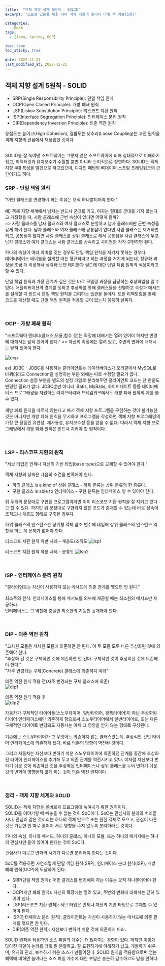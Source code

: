 ```yaml
---
title:  "객체 지향 설계 5원칙 - SOLID"
excerpt: "스프링 입문을 위한 자바 객체 지향의 원리와 이해 책 리뷰(5장)"

categories:
  - Book
tags:
  - [Java, Spring, OOP]

toc: true
toc_sticky: true
 
date: 2022-11-21
last_modified_at: 2022-11-21
---
```


## 객체 지향 설계 5원칙 - SOLID
- SRP(Single Responsibility Principle): 단일 책임 원칙
- OCP(Open Closed Principle): 개방 폐쇄 원칙
- LSP(Liskov Substitution Principle): 리스코프 치환 원칙
- ISP(Interface Segregation Principle): 인터페이스 분리 원칙
- DIP(Dependency Inversion Principle): 의존 역전 원칙

응집도는 높이고(High Cohesion), 결합도는 낮추라(Loose Coupling)는 고전 원칙을 객체 지향의 관점에서 재정립한 것이다.

<br>
SOLID를 잘 녹여낸 소프트웨어는 그렇지 않은 소프트웨어에 비해 상대적으로 이해하기 쉽고, 리팩터링과 유지보수가 수월할 뿐만 아니라 논리적으로 정연하다.   
SOLID는 객체 지향 4대 특성을 발판으로 하고있으며, 디자인 패턴의 뼈대이며 스프링 프레임워크의 근간이기도 하다.   

<br>

### SRP - 단일 책임 원칙
"어떤 클래스를 변경해야 하는 이유는 오직 하나뿐이어야 한다."   
<br>
예) 객체 지향 세계에서 남자는 반드시 군대를 가고, 여자는 절대로 군대를 가지 않는다고 가정했을 때, 사람 클래스에 군번 속성이 있다면 어떻게 될까?   
=> 사람 클래스를 남자 클래스와 여자 클래스로 분할하고 남자 클래스에만 군번 속성을 갖게 해야 한다. 남자 클래스와 여자 클래스에 공통점이 없다면 사람 클래스는 제거하면 되고, 공통점이 많다면 사람 클래스를 상위 클래스로 해서 공통점을 사람 클래스에 두고 남자 클래스와 여자 클래스는 사람 클래스를 상속하고 차이점만 각각 구현하면 된다.   

하나의 속성이 여러 의미를 갖는 경우도 단일 책임 원칙을 지키지 못하는 경우다.   
데이터베이스 테이블을 설계할 때는 정규화라고 하는 과정을 거치게 되는데, 정규화 과정을 조금 더 확장해서 생각해 보면 테이블과 필드에 대한 단일 책임 원칙의 적용이라고 할 수 있다.  

단일 책임 원칙과 가장 관계가 깊은 것은 바로 모델링 과정을 담당하는 추상화임을 알 수 있다. 애플리케이션의 경계를 정하고 추상화를 통해 클래스들을 선별하고 속성과 메서드를 설계할 때 반드시 단일 책임 원칙을 고려하는 습관을 들이자. 또한 리펙토링을 통해 코드를 개선할 때도 단일 책임 원칙을 적용할 곳이 있는지 꼼꼼히 살피자.

<br>

### OCP - 개방 폐쇄 원칙
"소프트웨어 엔티티(클래스,모듈,함수 등)는 확장에 대해서는 열려 있어야 하지만 변경에 대해서는 닫혀 있어야 한다." => 자신의 확장에는 열려 있고, 주변의 변화에 대해서는 닫혀 있어야 한다.

![ocp](https://user-images.githubusercontent.com/62706198/202986698-25102b9b-c9cc-4e38-9d03-614b567409b7.png)

ex) JDBC - JDBC를 사용하는 클라이언트는 데이터베이스가 오라클에서 MySQL로 바뀌더라도 Connection을 설정하는 부분 외에는 따로 수정할 필요가 없다. Connection 설정 부분을 별도의 설정 파일로 분리해두면 클라이언트 코드는 단 한줄도 변경할 필요가 없다. JDBC뿐만 아니라 iBatis, MyBatis, 하이버네이트 등등 데이터베이스 프로그래밍을 지원하는 라이브러리와 프레임워크에서도 개방 폐쇄 원칙의 예를 볼 수 있다.   
<br>
개방 폐쇄 원칙을 따르지 않는다고 해서 객체 지향 프로그램을 구현하는 것이 불가능한 것은 아니지만 개방 폐쇄 원칙을 무시하고 프로그램을 작성하면 객체 지향 프로그래밍의 가장 큰 장점인 유연성, 재사용성, 유지보수성 등을 얻을 수 없다. 따라서 객체 지향 프로그래밍에서 개방 폐쇄 원칙은 반드시 지켜야 할 원칙이다.

<br>

### LSP - 리스코프 치환의 원칙
"서브 타입은 언제나 자신의 기반 타입(base type)으로 교체할 수 있어야 한다."  

객체 지향의 상속은 다음의 조건을 만족해야 한다.
- 하의 클래스 is a kind of 상위 클래스 - 하위 분류는 상위 분류의 한 종류다.
- 구현 클래스 is able to 인터페이스 - 구현 분류는 인터페이스 할 수 있어야 한다.

위 두개의 문장대로 구현된 프로그램이라면 이미 리스코프 치환 원칙을 잘 지키고 있다고 할 수 있다. 하지만 위 문장대로 구현되지 않은 코드가 존재할 수 있는데 바로 상속이 조직도나 계층도 형태로 구축된 경우다.

하위 클래스의 인스턴스는 상위형 객체 참조 변수에 대입해 상위 클래스의 인스턴스 역할을 하는 데 문제가 없어야 한다.

리스코프 치환 원칙 위반 사례 - 계층도/조직도
![lsp1](https://user-images.githubusercontent.com/62706198/202989457-727805e7-cdbb-462e-a18e-b28f45ea42cf.png)

리스코프 치환 원칙 적용 사례 - 분류도
![lsp2](https://user-images.githubusercontent.com/62706198/202989591-6bd34204-82cb-464b-b773-7ccfa9d15dd3.png)

<br>

### ISP - 인터페이스 분리 원칙
"클라이언트는 자신이 사용하지 않는 메서드에 의존 관계를 맺으면 안 된다."   
<br>
최소주의 원칙: 인터페이스를 통해 메서드를 외부에 제공할 때는 최소한의 메서드만 제공하라.   
인터페이스는 그 역할에 충실한 최소한의 기능만 공개해야 한다. 

<br>

### DIP - 의존 역전 원칙
"고차원 모듈은 저차원 모듈에 의존하면 안 된다. 이 두 모듈 모두 다른 추상화된 것에 의존해야 한다.   
"추상화 된 것은 구체적인 것에 의존하면 안 된다. 구체적인 것이 추상회된 것에 의존해야 한다."   
"자주 변경되는 구체(Concrete) 클래스에 의존하지 마라"

의존 역전 원칙 적용 전(자주 변경되는 구체 클래스에 의존)   
![dip1](https://user-images.githubusercontent.com/62706198/202992979-a1ef453f-51dc-436c-aef4-4f0f5707380d.png)

의존 역전 원칙 적용 후   
![dip2](https://user-images.githubusercontent.com/62706198/202993045-90f47134-1051-4533-ac67-7154144295e1.png)

자동차가 구체적인 타이어들(스노우타이어, 일반타이어, 광폭타이어)이 아닌 추상화된 타이어 인터페이스에만 의존하게 함으로써 스노우타이어에서 일반타이어로, 또는 다른 구체적인 타이어로 변경돼도 자동차는 이제 그 영향을 받지 않는 형태로 구성된다.    
<br>
기존에는 스토우타이어가 그 무엣어도 의존하지 않는 클래스였는데, 추상적인 것인 타이어 인터페이스에 의존하게 됐다. 바로 의존의 방향이 역전된 것이다.   

그리고 자동차는 자신보다 변하기 쉬운 스노우타이어에 의존하던 관계를 중간에 추상화된 타이어 인터페이스를 추가해 두고 의존 관계를 역전시키고 있다. 이처럼 자신보다 변하기 쉬운 것에 의존하던 것을 추상화된 인터페이스나 상위 클래스를 두어 변하기 쉬운 것의 변화에 영향받지 않게 하는 것이 의존 역전 원칙이다.

<br>

### 정리 - 객체 지향 세계와 SOLID
SOLID는 객체 지향을 올바르게 프로그램에 녹여내기 위한 원칙이다.    
SOLID를 이야기할 때 빼놓을 수 없는 것이 SoC이다. SoC는 관심사의 분리의 머리글자다. 관심이 같은 것끼리는 하나의 객체 안으로 또는 친한 객체로 모으고, 관심이 다른 것은 가능한 한 따로 떨어져 서로 영향을 주지 않도록 분리하라는 것이다.    

하나의 속성, 하나의 메서드, 하나의 클래스, 하나의 모듈, 또는 하나의 패키지에는 하나의 관심사만 들어 있어야 한다는 것이 SoC다. 

관심사가 다르고 변화의 시기가 다르면 분리해야 한다는 것이다.

SoC를 적용하면 자연스럽게 단일 책임 원칙(SRP), 인터페이스 분리 원칙(ISP), 개방 폐쇄 원칙(OCP)에 도달하게 된다. 

- SRP(단일 책임 원칙): 어떤 클래스를 변경해야 하는 이유는 오직 하나뿐이어야 한다.
- OCP(개방 폐쇄 원칙): 자신의 확장에는 열려 있고, 주변의 변화에 대해서는 닫혀 있어야 한다.
- LSP(리스코프 치환 원칙): 서브 타입은 언제나 자신의 기반 타입으로 교체할 수 있어야 한다.
- ISP(인터페이스 분리 원칙): 클라이언트는 자신이 사용하지 않는 메서드에 의존 관계를 맺으면 안 된다.
- DIP(의존 역전 원칙): 자신보다 변하기 쉬운 것에 의존하지 마라.


SOLID 원칙을 적용하면 소스 파일의 개수는 더 많아지는 경향이 있다. 하지만 이렇게 많아진 파일이 논리를 더욱 잘 분할하고, 잘 표현하기에 이해하기 쉽고, 개발하기 쉬우며, 유지와 관리, 보수하기 쉬운 소스가 만들어진다. SOLID 원칙을 적용함으로써 얻는 혜택에 비하면 늘어나는 소스 파일 개수에 대한 부담은 충분히 감수하고도 남을 만하다.